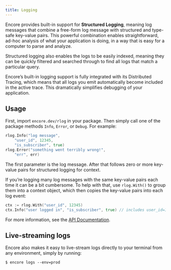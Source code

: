 ```yaml
---
title: Logging
---
```


Encore provides built-in support for **Structured Logging**, meaning log messages that combine a free-form log message with structured and type-safe key-value pairs. This powerful combination enables straightforward, ad-hoc analysis of what your application is doing, in a way that is easy for a computer to parse and analyze.

Structured logging also enables the logs to be easily indexed, meaning they can be quickly filtered and searched through to find all logs that match a particular query.

Encore’s built-in logging support is fully integrated with its Distributed Tracing, which means that all logs you emit automatically become included in the active trace. This dramatically simplifies debugging of your application.

## Usage
First, import `encore.dev/rlog` in your package. Then simply call one of the package methods `Info`, `Error`, or `Debug`. For example:

```go
rlog.Info("log message",
	"user_id", 12345,
	"is_subscriber", true)
rlog.Error("something went terribly wrong!",
	"err", err)
```

The first parameter is the log message. After that follows zero or more key-value pairs for structured logging for context.

If you’re logging many log messages with the same key-value pairs each time it can be a bit cumbersome. To help with that, use `rlog.With()` to group them into a context object, which then copies the key-value pairs into each log event:

```go
ctx := rlog.With("user_id", 12345)
ctx.Info("user logged in", "is_subscriber", true) // includes user_id=12345
```

For more information, see the [API Documentation](https://pkg.go.dev/encore.dev/rlog).

## Live-streaming logs

Encore also makes it easy to live-stream logs directly to your terminal from any environment,
simply by running:

```
$ encore logs --env=prod
```
